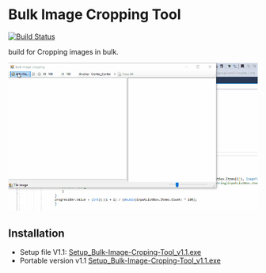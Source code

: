# Bulk Image Cropping Tool  

[![Build Status](https://travis-ci.com/akshaynikhare/Bulk-Image-Croping-Tool.svg?branch=master)](https://travis-ci.com/akshaynikhare/Bulk-Image-Croping-Tool)


 build for Cropping images in bulk.

[![](/images/tool_working.gif)]()



## Installation

*  Setup file V1.1:        [Setup_Bulk-Image-Croping-Tool_v1.1.exe](/installer/Setup_Bulk-Image-Croping-Tool_v1.1.exe)
* Portable version v1.1   [Setup_Bulk-Image-Croping-Tool_v1.1.exe](/installer/BulkImageCroping_V1.1.exe)



 


